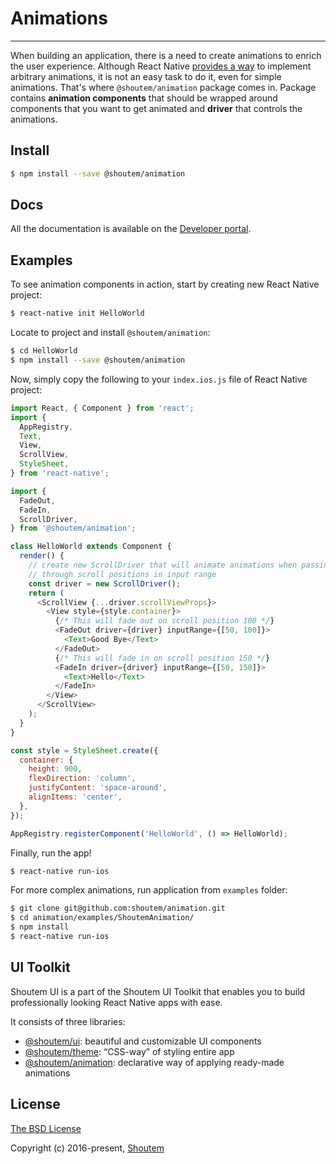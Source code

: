 
# Animations
<hr />

When building an application, there is a need to create animations to enrich the user experience. Although React Native [provides a way](https://facebook.github.io/react-native/docs/animations.html) to implement arbitrary animations, it is not an easy task to do it, even for simple animations. That's where `@shoutem/animation` package comes in. Package contains **animation components** that should be wrapped around components that you want to get animated and **driver** that controls the animations.

## Install

```bash
$ npm install --save @shoutem/animation
```

## Docs

All the documentation is available on the [Developer portal](http://shoutem.github.io/docs/ui-toolkit/animation/introduction).


## Examples

To see animation components in action, start by creating new React Native project:

```bash
$ react-native init HelloWorld
```

Locate to project and install `@shoutem/animation`:

```bash
$ cd HelloWorld
$ npm install --save @shoutem/animation
```

Now, simply copy the following to your `index.ios.js` file of React Native project:

```javascript
import React, { Component } from 'react';
import {
  AppRegistry,
  Text,
  View,
  ScrollView,
  StyleSheet,
} from 'react-native';

import {
  FadeOut,
  FadeIn,
  ScrollDriver,
} from '@shoutem/animation';

class HelloWorld extends Component {
  render() {
    // create new ScrollDriver that will animate animations when passing
    // through scroll positions in input range
    const driver = new ScrollDriver();
    return (
      <ScrollView {...driver.scrollViewProps}>
        <View style={style.container}>
          {/* This will fade out on scroll position 100 */}
          <FadeOut driver={driver} inputRange={[50, 100]}>
            <Text>Good Bye</Text>
          </FadeOut>
          {/* This will fade in on scroll position 150 */}
          <FadeIn driver={driver} inputRange={[50, 150]}>
            <Text>Hello</Text>
          </FadeIn>
        </View>
      </ScrollView>
    );
  }
}

const style = StyleSheet.create({
  container: {
    height: 900,
    flexDirection: 'column',
    justifyContent: 'space-around',
    alignItems: 'center',
  },
});

AppRegistry.registerComponent('HelloWorld', () => HelloWorld);
```

Finally, run the app!

```bash
$ react-native run-ios
```

For more complex animations, run application from `examples` folder:

```bash
$ git clone git@github.com:shoutem/animation.git
$ cd animation/examples/ShoutemAnimation/
$ npm install
$ react-native run-ios
```

## UI Toolkit

Shoutem UI is a part of the Shoutem UI Toolkit that enables you to build professionally looking React Native apps with ease.  

It consists of three libraries:

- [@shoutem/ui](https://github.com/shoutem/ui): beautiful and customizable UI components
- [@shoutem/theme](https://github.com/shoutem/theme): “CSS-way” of styling entire app 
- [@shoutem/animation](https://github.com/shoutem/animation): declarative way of applying ready-made  animations

## License

[The BSD License](https://opensource.org/licenses/BSD-3-Clause)

Copyright (c) 2016-present, [Shoutem](http://shoutem.github.io)
